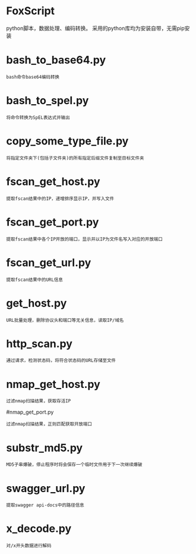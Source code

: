 # FoxScript
python脚本，数据处理、编码转换。
采用的python库均为安装自带，无需pip安装

# bash_to_base64.py
```
bash命令base64编码转换
```
# bash_to_spel.py

```
将命令转换为SpEL表达式并输出
```
# copy_some_type_file.py

```
将指定文件夹下(包括子文件夹)的所有指定后缀文件复制至目标文件夹
```

# fscan_get_host.py
```
提取fscan结果中的IP，递增排序显示IP，并写入文件
```
# fscan_get_port.py
```
提取fscan结果中各个IP开放的端口，显示并以IP为文件名写入对应的开放端口
```
# fscan_get_url.py
```
提取fscan结果中的URL信息
```
# get_host.py
```
URL批量处理，删除协议头和端口等无关信息，读取IP/域名
```
# http_scan.py

```
通过请求，检测状态码，将符合状态码的URL存储至文件
```

# nmap_get_host.py
```
过滤nmap扫描结果，获取存活IP
```
#nmap_get_port.py
```
过滤nmap扫描结果，正则匹配获取开放端口
```
# substr_md5.py

```
MD5子串爆破，停止程序时将会保存一个临时文件用于下一次继续爆破
```

# swagger_url.py

```
提取swagger api-docs中的路径信息
```

# x_decode.py

```
对/x开头数据进行解码
```
